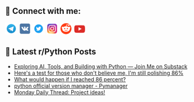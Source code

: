 ## 🔎 Connect with me:
[<img src="https://github.com/bullbesh/bullbesh/blob/main/images/Telegram.png" width="32" height="32" />](https://t.me/bullbesh)
[<img src="https://github.com/bullbesh/bullbesh/blob/main/images/VK.png" width="32" height="32" />](https://vk.com/bullbesh)
[<img src="https://github.com/bullbesh/bullbesh/blob/main/images/Twitter.png" width="32" height="32" />](https://twitter.com/bullbesh1)
[<img src="https://github.com/bullbesh/bullbesh/blob/main/images/Instagram.png" width="32" height="32" />](https://www.instagram.com/bullbesh)
[<img src="https://github.com/bullbesh/bullbesh/blob/main/images/Reddit.png" width="32" height="32" />](https://www.reddit.com/user/bullbesh)
[<img src="https://github.com/bullbesh/bullbesh/blob/main/images/YouTube.png" width="32" height="32" />](https://www.youtube.com/channel/UCtfjRs6uzgq5mfm8S06WTcg)

## 📕 Latest r/Python Posts
<!-- BLOG-POST-LIST:START -->
- [Exploring AI, Tools, and Building with Python — Join Me on Substack](https://www.reddit.com/r/Python/comments/1lzcpee/exploring_ai_tools_and_building_with_python_join/)
- [Here&#39;s a test for those who don&#39;t believe me, I&#39;m still polishing 86%](https://www.reddit.com/r/Python/comments/1lzcajx/heres_a_test_for_those_who_dont_believe_me_im/)
- [What would happen if I reached 86 percent?](https://www.reddit.com/r/Python/comments/1lz94mk/what_would_happen_if_i_reached_86_percent/)
- [python official version manager - Pymanager](https://www.reddit.com/r/Python/comments/1lz86lm/python_official_version_manager_pymanager/)
- [Monday Daily Thread: Project ideas!](https://www.reddit.com/r/Python/comments/1lz7thr/monday_daily_thread_project_ideas/)
<!-- BLOG-POST-LIST:END -->
